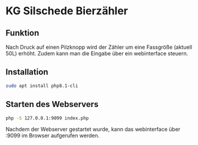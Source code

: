 # KG Silschede Bierzähler

## Funktion

Nach Druck auf einen Pilzknopp wird der Zähler um eine Fassgröße (aktuell 50L) erhöht. Zudem kann man die Eingabe über
ein webinterface steuern.

## Installation

```bash
sudo apt install php8.1-cli
```

## Starten des Webservers
```bash
php -S 127.0.0.1:9099 index.php
```

Nachdem der Webserver gestartet wurde, kann das webinterface über <ip-adresse-des-pis>:9099 im Browser aufgerufen werden.